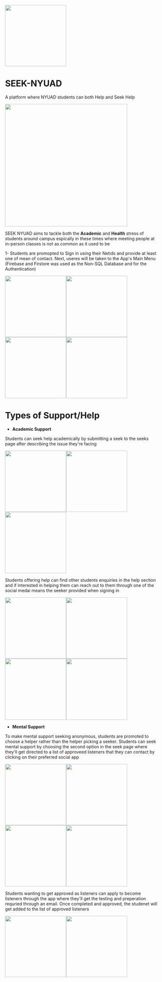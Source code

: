 
<img src="https://firebasestorage.googleapis.com/v0/b/seek-nyuad.appspot.com/o/icon.png?alt=media&token=9d0f0a2e-aee3-482d-b3dc-99d000d3a8ed" width="200" />

# SEEK-NYUAD
A platform where NYUAD students can both Help and Seek Help

<img src="https://firebasestorage.googleapis.com/v0/b/seek-nyuad.appspot.com/o/IMG_4641_iphone12black_portrait%20copy.png?alt=media&token=dea78be5-c18d-4dbe-8055-653f464bcb55" width="400" />

SEEK NYUAD aims to tackle both the **Academic** and **Health** stress of students around campus espically in these times where meeting people at in-person classes is not as common as it used to be

1- Students are promopted to Sign in using their Netids and provide at least one of mean of contact. Next, useres will be taken to the App's Main Menu (Firebase and Firstore was used as the Non-SQL Database and for the Authentication)

<img src="https://firebasestorage.googleapis.com/v0/b/seek-nyuad.appspot.com/o/IMG_4642_iphone12black_portrait.png?alt=media&token=53c450cb-3c07-4b36-9c55-34c22bdb113a" width="200" /><img src="https://firebasestorage.googleapis.com/v0/b/seek-nyuad.appspot.com/o/IMG_4650_iphone12black_portrait.png?alt=media&token=e58293b3-9a2e-4602-b40d-32049db1901b" width="200" /><img src="https://firebasestorage.googleapis.com/v0/b/seek-nyuad.appspot.com/o/IMG_4646_iphone12black_portrait.png?alt=media&token=cc321d31-dcc1-40c3-98e2-317a365262ba" width="200" /><img src="https://firebasestorage.googleapis.com/v0/b/seek-nyuad.appspot.com/o/IMG_4641_iphone12black_portrait.png?alt=media&token=730c754b-c80e-407d-9928-ae1ab755b766" width="200" />

# Types of Support/Help

- **Academic Support**

Students can seek help academically by submitting a seek to the seeks page after describing the issue they're facing

<img src="https://firebasestorage.googleapis.com/v0/b/seek-nyuad.appspot.com/o/IMG_4644%202_iphone12black_portrait.png?alt=media&token=5c692f39-9cb3-41b3-82ad-c718c7b28b3e" width="200" /><img src="https://firebasestorage.googleapis.com/v0/b/seek-nyuad.appspot.com/o/IMG_4645%202_iphone12black_portrait.png?alt=media&token=60317192-d6ab-46ff-89b1-3009eb1af694" width="200" /><img src="https://firebasestorage.googleapis.com/v0/b/seek-nyuad.appspot.com/o/IMG_4647_iphone12black_portrait.png?alt=media&token=9b0643d7-f18f-441f-b2d5-5cf9004fed59" width="200" />

Students offering help can find other students enquiries in the help section and if interested in helping them can reach out to them through one of the social medai means the seeker provided when signing in

<img src="https://firebasestorage.googleapis.com/v0/b/seek-nyuad.appspot.com/o/IMG_4646_iphone12black_portrait.png?alt=media&token=cc321d31-dcc1-40c3-98e2-317a365262ba" width="200" /><img src="https://firebasestorage.googleapis.com/v0/b/seek-nyuad.appspot.com/o/IMG_4651_iphone12black_portrait.png?alt=media&token=c111422e-35d1-4ebd-94f3-64562a32ea5e" width="200" /><img src="https://firebasestorage.googleapis.com/v0/b/seek-nyuad.appspot.com/o/IMG_4653_iphone12black_portrait.png?alt=media&token=70fba207-b8ee-476e-8a10-17f69d1e7e00" width="200" /><img src="https://firebasestorage.googleapis.com/v0/b/seek-nyuad.appspot.com/o/IMG_4654_iphone12black_portrait.png?alt=media&token=fe0f9aa7-7be9-4cd8-8b2a-5293bfad234a" width="200" />

- **Mental Support**

To make mental support seeking anonymous, students are promoted to choose a helper rather than the helper picking a seeker. Students can seek mental support by choosing the second option in the seek page where they'll get directed to a list of approveed listeners that they can contact by clicking on their preferred social app

<img src="https://firebasestorage.googleapis.com/v0/b/seek-nyuad.appspot.com/o/IMG_4641_iphone12black_portrait.png?alt=media&token=730c754b-c80e-407d-9928-ae1ab755b766" width="200" /><img src="https://firebasestorage.googleapis.com/v0/b/seek-nyuad.appspot.com/o/IMG_4658_iphone12black_portrait.png?alt=media&token=a0c8bf60-9575-4bdc-81c4-9013020d0d84" width="200" /><img src="https://firebasestorage.googleapis.com/v0/b/seek-nyuad.appspot.com/o/IMG_4659_iphone12black_portrait.png?alt=media&token=c683461a-64ac-4ba9-85ab-c13bcf6a2bcc" width="200" /><img src="https://firebasestorage.googleapis.com/v0/b/seek-nyuad.appspot.com/o/IMG_4647_iphone12black_portrait.png?alt=media&token=9b0643d7-f18f-441f-b2d5-5cf9004fed59" width="200" />


Students wanting to get approved as listeners can apply to become listeners through the app where they'll get the testing and preperation requried through an email. Once completed and approved, the studenet will get added to the list of approved listeners

<img src="https://firebasestorage.googleapis.com/v0/b/seek-nyuad.appspot.com/o/IMG_4660_iphone12black_portrait.png?alt=media&token=92227738-b3b9-42b6-8111-9b918fed8070" width="200" /><img src="https://firebasestorage.googleapis.com/v0/b/seek-nyuad.appspot.com/o/IMG_4661_iphone12black_portrait.png?alt=media&token=1363e58d-c7b4-47b4-992f-46e8bc3913ed" width="200" />
